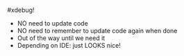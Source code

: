 #xdebug!
* NO need to update code
* NO need to remember to update code again when done
* Out of the way until we need it
* Depending on IDE: just LOOKS nice!